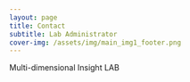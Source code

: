 ```yaml
---
layout: page
title: Contact
subtitle: Lab Administrator
cover-img: /assets/img/main_img1_footer.png
---
```


Multi-dimensional Insight LAB
